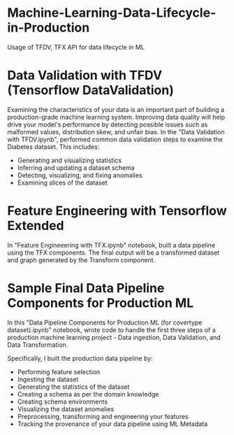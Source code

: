 # Machine-Learning-Data-Lifecycle-in-Production
Usage of TFDV, TFX API for data lifecycle in ML

# Data Validation with TFDV (Tensorflow DataValidation)
Examining the characteristics of your data is an important part of building a production-grade machine learning system. Improving data quality will help drive your model's performance by detecting possible issues such as malformed values, distribution skew, and unfair bias. In the "Data Validation with TFDV.ipynb", performed common data validation steps to examine the Diabetes dataset. This includes:

- Generating and visualizing statistics
- Inferring and updating a dataset schema
- Detecting, visualizing, and fixing anomalies
- Examining slices of the dataset

# Feature Engineering with Tensorflow Extended
In "Feature Engineeering with TFX.ipynb" notebook, built a data pipeline using the TFX components. The final output will be a transformed dataset and graph generated by the Transform component.

# Sample Final Data Pipeline Components for Production ML
In this "Data Pipeline Components for Production ML (for covertype dataset).ipynb" notebook, wrote code to handle the first three steps of a production machine learning project - Data ingestion, Data Validation, and Data Transformation.

Specifically, I built the production data pipeline by:

- Performing feature selection
- Ingesting the dataset
- Generating the statistics of the dataset
- Creating a schema as per the domain knowledge
- Creating schema environments
- Visualizing the dataset anomalies
- Preprocessing, transforming and engineering your features
- Tracking the provenance of your data pipeline using ML Metadata
